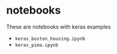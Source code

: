 # notebooks

These are notebooks with keras examples

- `keras_boston_housing.ipynb`
- `keras_pima.ipynb`
